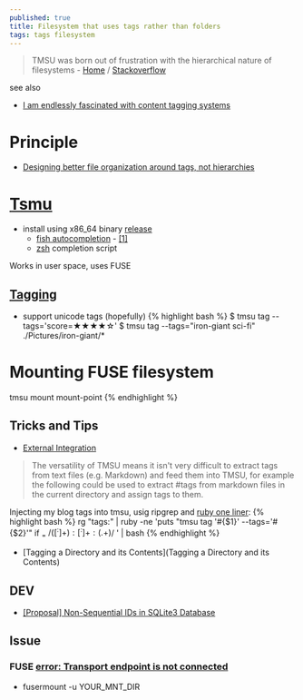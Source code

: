 ```yaml
---
published: true
title: Filesystem that uses tags rather than folders
tags: tags filesystem
---
```

> TMSU was born out of frustration with the hierarchical nature of filesystems - [Home](https://tmsu.org/) / [Stackoverflow](https://stackoverflow.com/questions/3263036/file-system-that-uses-tags-rather-than-folders)

see also
- [I am endlessly fascinated with content tagging systems](https://news.ycombinator.com/item?id=33248391)

# Principle
- [Designing better file organization around tags, not hierarchies](https://www.nayuki.io/page/designing-better-file-organization-around-tags-not-hierarchies#contents)

# [Tsmu](https://github.com/oniony/TMSU)
- install using x86_64 binary [release](https://github.com/oniony/TMSU/releases)
	- [fish autocompletion](https://github.com/0ion9/fish_tmsu) - [\[1\]](https://github.com/oniony/TMSU/issues/169)
	- [zsh](https://github.com/oniony/TMSU/blob/master/misc/zsh/_tmsu) completion script

Works in user space, uses FUSE

## [Tagging](https://github.com/oniony/TMSU/wiki/Tag-and-Value-Names)
- support unicode tags (hopefully)
{% highlight bash %}
$ tmsu tag <file> --tags='score=★★★★☆'
$ tmsu tag --tags="iron-giant sci-fi" ./Pictures/iron-giant/*
  
# Mounting FUSE filesystem
tmsu mount mount-point
{% endhighlight %} 
  
## Tricks and Tips
- [External Integration](https://github.com/oniony/TMSU/wiki/Tricks-and-Tips#external-integration)
> The versatility of TMSU means it isn't very difficult to extract tags from text files (e.g. Markdown) and feed them into TMSU, for example the following could be used to extract #tags from markdown files in the current directory and assign tags to them.

Injecting my blog tags into tmsu, usig ripgrep and [ruby one liner](2020-07-26-ruby-one-liner):
{% highlight bash %}
rg "tags:" | ruby -ne 'puts "tmsu tag \'#{$1}\' --tags=\'#{$2}\'" if $_ =~ /([^:]+):[^:]+:(.+)$/ ' | bash
{% endhighlight %}

- [Tagging a Directory and its Contents](Tagging a Directory and its Contents)

## DEV
- [\[Proposal\] Non-Sequential IDs in SQLite3 Database](https://github.com/oniony/TMSU/pull/91)
  
## Issue
### FUSE [error: Transport endpoint is not connected](https://stackoverflow.com/a/19920009/51386)
- fusermount -u YOUR_MNT_DIR
